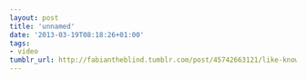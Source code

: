 ```yaml
---
layout: post
title: 'unnamed'
date: '2013-03-19T08:18:26+01:00'
tags:
- video
tumblr_url: http://fabiantheblind.tumblr.com/post/45742663121/like-knows-like-saz-this-is-jessica-hische-she
---
```

